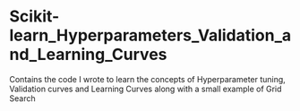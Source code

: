 # Scikit-learn_Hyperparameters_Validation_and_Learning_Curves
Contains the code I wrote to learn the concepts of Hyperparameter tuning, Validation curves and Learning Curves along with a small example of Grid Search 
